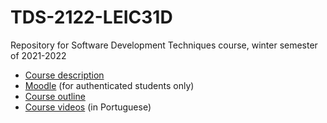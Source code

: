 # TDS-2122-LEIC31D

Repository for Software Development Techniques course, winter semester of 2021-2022

* [Course description](https://cc.isel.pt/academia/leic-en/tds-en/)
* [Moodle](https://2122moodle.isel.pt/course/view.php?id=5005) (for authenticated students only)
* [Course outline](outline.md)
* [Course videos](https://www.youtube.com/playlist?list=PL8XxoCaL3dBh9aZK9m1WxCC-EWHx4SXuH) (in Portuguese)